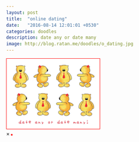 ```yaml
---
layout: post
title:  "online dating"
date:   "2016-08-14 12:01:01 +0530"
categories: doodles
description: date any or date many
image: http://blog.ratan.me/doodles/o_dating.jpg
---
```

<img id="myImg" style="border: 1px solid #FF0000;" src="/doodles/o_dating.jpg" alt="" width="50%" height="50%">

<div id="myModal" class="modal">
  <span class="close">×</span>
  <img class="modal-content" id="img01" style="border: 2px solid #FF0000;">
  <div id="caption"></div>
</div>
